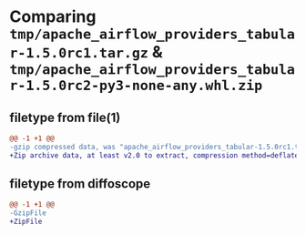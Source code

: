 # Comparing `tmp/apache_airflow_providers_tabular-1.5.0rc1.tar.gz` & `tmp/apache_airflow_providers_tabular-1.5.0rc2-py3-none-any.whl.zip`

## filetype from file(1)

```diff
@@ -1 +1 @@
-gzip compressed data, was "apache_airflow_providers_tabular-1.5.0rc1.tar", last modified: Mon Jan 22 08:31:33 2024, max compression
+Zip archive data, at least v2.0 to extract, compression method=deflate
```

## filetype from diffoscope

```diff
@@ -1 +1 @@
-GzipFile
+ZipFile
```

